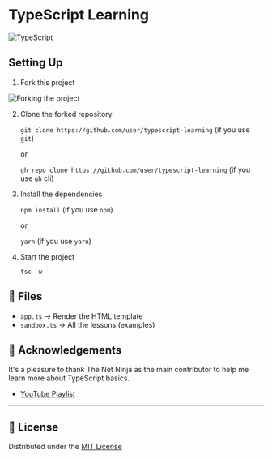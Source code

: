 # TypeScript Learning

![TypeScript](https://pantheon.io/sites/default/files/field/image/TypeScriptImage.jpeg)

## Setting Up 

1. Fork this project

![Forking the project](https://camo.githubusercontent.com/6f03010c651d060f8b7cfc17da7098c1757c4ead/68747470733a2f2f6669727374636f6e747269627574696f6e732e6769746875622e696f2f6173736574732f526561646d652f666f726b2e706e67)

2. Clone the forked repository

    `git clone https://github.com/user/typescript-learning` (if you use `git`)

    or

    `gh repo clone https://github.com/user/typescript-learning` (if you use `gh` cli)

3. Install the dependencies

    `npm install` (if you use `npm`)

    or

    `yarn` (if you use   `yarn`)

4. Start the project

    `tsc -w`

## 📂 Files

* `app.ts` → Render the HTML template
* `sandbox.ts` → All the lessons (examples)

## 🎉 Acknowledgements

It's a pleasure to thank The Net Ninja as the main contributor to help me learn more about TypeScript basics.

* [YouTube Playlist](https://youtube.com/playlist?list=PL4cUxeGkcC9gUgr39Q_yD6v-bSyMwKPUI)

--- 

## 📑 License

Distributed under the [MIT License](./LICENSE)